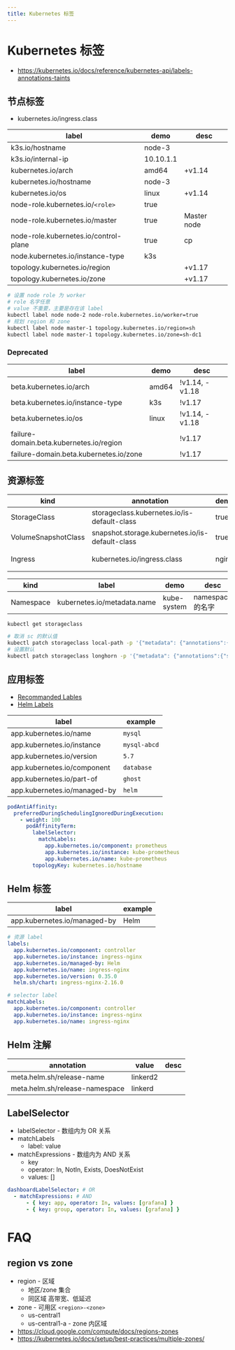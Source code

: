 ```yaml
---
title: Kubernetes 标签
---
```


# Kubernetes 标签

- https://kubernetes.io/docs/reference/kubernetes-api/labels-annotations-taints

## 节点标签

- kubernetes.io/ingress.class

| label                                 | demo      | desc        |
| ------------------------------------- | --------- | ----------- |
| k3s.io/hostname                       | node-3    |
| k3s.io/internal-ip                    | 10.10.1.1 |
| kubernetes.io/arch                    | amd64     | +v1.14      |
| kubernetes.io/hostname                | node-3    |
| kubernetes.io/os                      | linux     | +v1.14      |
| node-role.kubernetes.io/`<role>`      | true      |
| node-role.kubernetes.io/master        | true      | Master node |
| node-role.kubernetes.io/control-plane | true      | cp          |
| node.kubernetes.io/instance-type      | k3s       |
| topology.kubernetes.io/region         |           | +v1.17      |
| topology.kubernetes.io/zone           |           | +v1.17      |

```bash
# 设置 node role 为 worker
# role 名字任意
# value 不重要，主要是存在该 label
kubectl label node node-2 node-role.kubernetes.io/worker=true
# 规划 region 和 zone
kubectl label node master-1 topology.kubernetes.io/region=sh
kubectl label node master-1 topology.kubernetes.io/zone=sh-dc1
```

### Deprecated

| label                                    | demo  | desc           |
| ---------------------------------------- | ----- | -------------- |
| beta.kubernetes.io/arch                  | amd64 | !v1.14, -v1.18 |
| beta.kubernetes.io/instance-type         | k3s   | !v1.17         |
| beta.kubernetes.io/os                    | linux | !v1.14, -v1.18 |
| failure-domain.beta.kubernetes.io/region |       | !v1.17         |
| failure-domain.beta.kubernetes.io/zone   |       | !v1.17         |

## 资源标签

| kind                | annotation                                      | demo  | desc                           |
| ------------------- | ----------------------------------------------- | ----- | ------------------------------ |
| StorageClass        | storageclass.kubernetes.io/is-default-class     | true  | 默认 StorageClass              |
| VolumeSnapshotClass | snapshot.storage.kubernetes.io/is-default-class | true  |
| Ingress             | kubernetes.io/ingress.class                     | nginx | **废弃**,spec.ingressClassName |

| kind      | label                       | demo        | desc             |
| --------- | --------------------------- | ----------- | ---------------- |
| Namespace | kubernetes.io/metadata.name | kube-system | namespace 的名字 |

```bash
kubectl get storageclass

# 取消 sc 的默认值
kubectl patch storageclass local-path -p '{"metadata": {"annotations":{"storageclass.kubernetes.io/is-default-class":"false"}}}'
# 设置默认
kubectl patch storageclass longhorn -p '{"metadata": {"annotations":{"storageclass.kubernetes.io/is-default-class":"true"}}}'
```

## 应用标签

- [Recommanded Lables](https://kubernetes.io/docs/concepts/overview/working-with-objects/common-labels/)
- [Helm Labels](https://helm.sh/docs/chart_best_practices/labels/)

| label                        | example      |
| ---------------------------- | ------------ |
| app.kubernetes.io/name       | `mysql`      |
| app.kubernetes.io/instance   | `mysql-abcd` |
| app.kubernetes.io/version    | `5.7`        |
| app.kubernetes.io/component  | `database`   |
| app.kubernetes.io/part-of    | `ghost`      |
| app.kubernetes.io/managed-by | `helm`       |

```yaml
podAntiAffinity:
  preferredDuringSchedulingIgnoredDuringExecution:
    - weight: 100
      podAffinityTerm:
        labelSelector:
          matchLabels:
            app.kubernetes.io/component: prometheus
            app.kubernetes.io/instance: kube-prometheus
            app.kubernetes.io/name: kube-prometheus
        topologyKey: kubernetes.io/hostname
```

## Helm 标签

| label                        | example |
| ---------------------------- | ------- |
| app.kubernetes.io/managed-by | Helm    |

```yaml
# 资源 label
labels:
  app.kubernetes.io/component: controller
  app.kubernetes.io/instance: ingress-nginx
  app.kubernetes.io/managed-by: Helm
  app.kubernetes.io/name: ingress-nginx
  app.kubernetes.io/version: 0.35.0
  helm.sh/chart: ingress-nginx-2.16.0

# selector label
matchLabels:
  app.kubernetes.io/component: controller
  app.kubernetes.io/instance: ingress-nginx
  app.kubernetes.io/name: ingress-nginx
```

## Helm 注解

| annotation                     | value    | desc |
| ------------------------------ | -------- | ---- |
| meta.helm.sh/release-name      | linkerd2 |
| meta.helm.sh/release-namespace | linkerd  |

## LabelSelector

- labelSelector - 数组内为 OR 关系
- matchLabels
  - label: value
- matchExpressions - 数组内为 AND 关系
  - key
  - operator: In, NotIn, Exists, DoesNotExist
  - values: []

```yaml
dashboardLabelSelector: # OR
  - matchExpressions: # AND
      - { key: app, operator: In, values: [grafana] }
      - { key: group, operator: In, values: [grafana] }
```

# FAQ

## region vs zone

- region - 区域
  - 地区/zone 集合
  - 同区域 高带宽、低延迟
- zone - 可用区 `<region>-<zone>`
  - us-central1
  - us-central1-a - zone 内区域
- https://cloud.google.com/compute/docs/regions-zones
- https://kubernetes.io/docs/setup/best-practices/multiple-zones/
